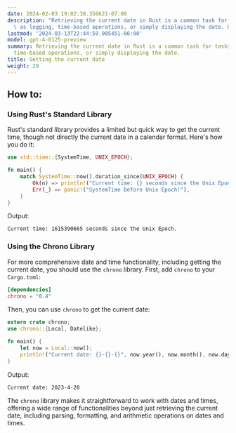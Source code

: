 ```yaml
---
date: 2024-02-03 19:02:38.356621-07:00
description: "Retrieving the current date in Rust is a common task for tasks such\
  \ as logging, time-based operations, or simply displaying the date. Unlike some\u2026"
lastmod: '2024-03-13T22:44:59.905451-06:00'
model: gpt-4-0125-preview
summary: Retrieving the current date in Rust is a common task for tasks such as logging,
  time-based operations, or simply displaying the date.
title: Getting the current date
weight: 29
---
```


## How to:


### Using Rust's Standard Library
Rust's standard library provides a limited but quick way to get the current time, though not directly the current date in a calendar format. Here's how you do it:

```rust
use std::time::{SystemTime, UNIX_EPOCH};

fn main() {
    match SystemTime::now().duration_since(UNIX_EPOCH) {
        Ok(n) => println!("Current time: {} seconds since the Unix Epoch.", n.as_secs()),
        Err(_) => panic!("SystemTime before Unix Epoch!"),
    }
}
```

Output:
```
Current time: 1615390665 seconds since the Unix Epoch.
```

### Using the Chrono Library
For more comprehensive date and time functionality, including getting the current date, you should use the `chrono` library. First, add `chrono` to your `Cargo.toml`:

```toml
[dependencies]
chrono = "0.4"
```

Then, you can use `chrono` to get the current date:

```rust
extern crate chrono;
use chrono::{Local, Datelike};

fn main() {
    let now = Local::now();
    println!("Current date: {}-{}-{}", now.year(), now.month(), now.day());
}
```

Output:
```
Current date: 2023-4-20
```

The `chrono` library makes it straightforward to work with dates and times, offering a wide range of functionalities beyond just retrieving the current date, including parsing, formatting, and arithmetic operations on dates and times.
